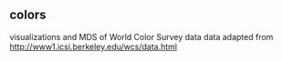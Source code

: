 ## colors

visualizations and MDS of World Color Survey data
data adapted from http://www1.icsi.berkeley.edu/wcs/data.html
